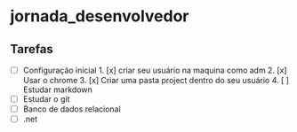 # jornada_desenvolvedor
## Tarefas
- [ ] Configuração inicial
      1. [x] criar seu usuário na maquina como adm
      2. [x] Usar o chrome
      3. [x] Criar uma pasta project dentro do seu usuário
      4. [ ] Estudar markdown
- [ ] Estudar o git
- [ ] Banco de dados relacional
- [ ] .net
